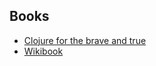 ## Books

* [Clojure for the brave and true](http://braveclojure.com)
* [Wikibook](https://en.wikibooks.org/wiki/Clojure_Programming)
